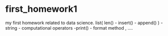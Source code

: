# first_homework1
my first homework related to data science. list( len() - insert() - append() ) - string - computational operators -print() - format method , ....
